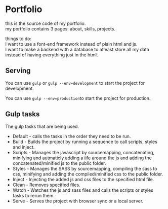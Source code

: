 # Portfolio
this is the source code of my portfolio.  
my portfolio contains 3 pages: about, skills, projects.  

things to do:  
I want to use a font-end framework instead of plain html and js.  
I want to make a backend with a database to atleast store all my data instead of having everything just in the html.  

## Serving
You can use `gulp` or `gulp --env=development` to start the project for development.

You can use `gulp --env=production`to start the project for production.

## Gulp tasks
The gulp tasks that are being used.
 * Default - calls the tasks in the order they need to be run.
 * Build - Builds the project by running a sequence to call scripts, styles and inject.
 * Scripts - Manages the javascript by sourcemapping, concatenating, minifying and autmaticly adding a iife around the js and adding the concatenated/minified js to the public folder.
 * Styles - Manages the SASS by sourcemapping, compiling the sass to css, minifying and adding the compiled/minified css to the public folder.
 * Inject - Injecting the added js and css files to the specified html file.
 * Clean - Removes specified files.
 * Watch - Watches the js and sass files and calls the scripts or styles tasks to rerun them.
 * Serve - Serves the project with browser sync or a local server.
